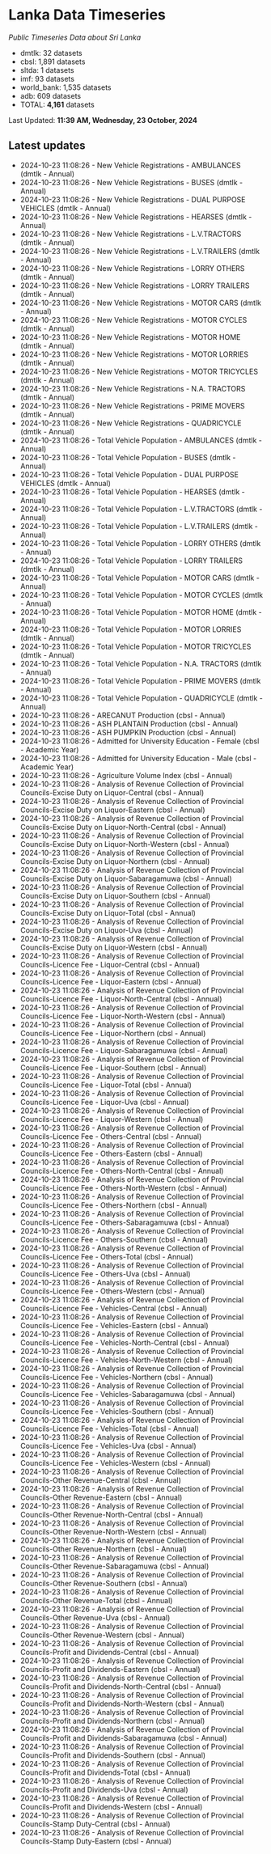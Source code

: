# Lanka Data Timeseries
*Public Timeseries Data about Sri Lanka*

* dmtlk: 32 datasets
* cbsl: 1,891 datasets
* sltda: 1 datasets
* imf: 93 datasets
* world_bank: 1,535 datasets
* adb: 609 datasets
* TOTAL: **4,161** datasets

Last Updated: **11:39 AM, Wednesday, 23 October, 2024**

## Latest updates

* 2024-10-23 11:08:26 - New Vehicle Registrations - AMBULANCES (dmtlk - Annual)
* 2024-10-23 11:08:26 - New Vehicle Registrations - BUSES (dmtlk - Annual)
* 2024-10-23 11:08:26 - New Vehicle Registrations - DUAL PURPOSE VEHICLES (dmtlk - Annual)
* 2024-10-23 11:08:26 - New Vehicle Registrations - HEARSES (dmtlk - Annual)
* 2024-10-23 11:08:26 - New Vehicle Registrations - L.V.TRACTORS (dmtlk - Annual)
* 2024-10-23 11:08:26 - New Vehicle Registrations - L.V.TRAILERS (dmtlk - Annual)
* 2024-10-23 11:08:26 - New Vehicle Registrations - LORRY OTHERS (dmtlk - Annual)
* 2024-10-23 11:08:26 - New Vehicle Registrations - LORRY TRAILERS (dmtlk - Annual)
* 2024-10-23 11:08:26 - New Vehicle Registrations - MOTOR CARS (dmtlk - Annual)
* 2024-10-23 11:08:26 - New Vehicle Registrations - MOTOR CYCLES (dmtlk - Annual)
* 2024-10-23 11:08:26 - New Vehicle Registrations - MOTOR HOME (dmtlk - Annual)
* 2024-10-23 11:08:26 - New Vehicle Registrations - MOTOR LORRIES (dmtlk - Annual)
* 2024-10-23 11:08:26 - New Vehicle Registrations - MOTOR TRICYCLES (dmtlk - Annual)
* 2024-10-23 11:08:26 - New Vehicle Registrations - N.A. TRACTORS (dmtlk - Annual)
* 2024-10-23 11:08:26 - New Vehicle Registrations - PRIME MOVERS (dmtlk - Annual)
* 2024-10-23 11:08:26 - New Vehicle Registrations - QUADRICYCLE (dmtlk - Annual)
* 2024-10-23 11:08:26 - Total Vehicle Population - AMBULANCES (dmtlk - Annual)
* 2024-10-23 11:08:26 - Total Vehicle Population - BUSES (dmtlk - Annual)
* 2024-10-23 11:08:26 - Total Vehicle Population - DUAL PURPOSE VEHICLES (dmtlk - Annual)
* 2024-10-23 11:08:26 - Total Vehicle Population - HEARSES (dmtlk - Annual)
* 2024-10-23 11:08:26 - Total Vehicle Population - L.V.TRACTORS (dmtlk - Annual)
* 2024-10-23 11:08:26 - Total Vehicle Population - L.V.TRAILERS (dmtlk - Annual)
* 2024-10-23 11:08:26 - Total Vehicle Population - LORRY OTHERS (dmtlk - Annual)
* 2024-10-23 11:08:26 - Total Vehicle Population - LORRY TRAILERS (dmtlk - Annual)
* 2024-10-23 11:08:26 - Total Vehicle Population - MOTOR CARS (dmtlk - Annual)
* 2024-10-23 11:08:26 - Total Vehicle Population - MOTOR CYCLES (dmtlk - Annual)
* 2024-10-23 11:08:26 - Total Vehicle Population - MOTOR HOME (dmtlk - Annual)
* 2024-10-23 11:08:26 - Total Vehicle Population - MOTOR LORRIES (dmtlk - Annual)
* 2024-10-23 11:08:26 - Total Vehicle Population - MOTOR TRICYCLES (dmtlk - Annual)
* 2024-10-23 11:08:26 - Total Vehicle Population - N.A. TRACTORS (dmtlk - Annual)
* 2024-10-23 11:08:26 - Total Vehicle Population - PRIME MOVERS (dmtlk - Annual)
* 2024-10-23 11:08:26 - Total Vehicle Population - QUADRICYCLE (dmtlk - Annual)
* 2024-10-23 11:08:26 - ARECANUT Production (cbsl - Annual)
* 2024-10-23 11:08:26 - ASH PLANTAIN Production (cbsl - Annual)
* 2024-10-23 11:08:26 - ASH PUMPKIN Production (cbsl - Annual)
* 2024-10-23 11:08:26 - Admitted for University Education - Female (cbsl - Academic Year)
* 2024-10-23 11:08:26 - Admitted for University Education - Male (cbsl - Academic Year)
* 2024-10-23 11:08:26 - Agriculture Volume Index (cbsl - Annual)
* 2024-10-23 11:08:26 - Analysis of Revenue Collection of Provincial Councils-Excise Duty on Liquor-Central (cbsl - Annual)
* 2024-10-23 11:08:26 - Analysis of Revenue Collection of Provincial Councils-Excise Duty on Liquor-Eastern (cbsl - Annual)
* 2024-10-23 11:08:26 - Analysis of Revenue Collection of Provincial Councils-Excise Duty on Liquor-North-Central (cbsl - Annual)
* 2024-10-23 11:08:26 - Analysis of Revenue Collection of Provincial Councils-Excise Duty on Liquor-North-Western (cbsl - Annual)
* 2024-10-23 11:08:26 - Analysis of Revenue Collection of Provincial Councils-Excise Duty on Liquor-Northern (cbsl - Annual)
* 2024-10-23 11:08:26 - Analysis of Revenue Collection of Provincial Councils-Excise Duty on Liquor-Sabaragamuwa (cbsl - Annual)
* 2024-10-23 11:08:26 - Analysis of Revenue Collection of Provincial Councils-Excise Duty on Liquor-Southern (cbsl - Annual)
* 2024-10-23 11:08:26 - Analysis of Revenue Collection of Provincial Councils-Excise Duty on Liquor-Total (cbsl - Annual)
* 2024-10-23 11:08:26 - Analysis of Revenue Collection of Provincial Councils-Excise Duty on Liquor-Uva (cbsl - Annual)
* 2024-10-23 11:08:26 - Analysis of Revenue Collection of Provincial Councils-Excise Duty on Liquor-Western (cbsl - Annual)
* 2024-10-23 11:08:26 - Analysis of Revenue Collection of Provincial Councils-Licence Fee - Liquor-Central (cbsl - Annual)
* 2024-10-23 11:08:26 - Analysis of Revenue Collection of Provincial Councils-Licence Fee - Liquor-Eastern (cbsl - Annual)
* 2024-10-23 11:08:26 - Analysis of Revenue Collection of Provincial Councils-Licence Fee - Liquor-North-Central (cbsl - Annual)
* 2024-10-23 11:08:26 - Analysis of Revenue Collection of Provincial Councils-Licence Fee - Liquor-North-Western (cbsl - Annual)
* 2024-10-23 11:08:26 - Analysis of Revenue Collection of Provincial Councils-Licence Fee - Liquor-Northern (cbsl - Annual)
* 2024-10-23 11:08:26 - Analysis of Revenue Collection of Provincial Councils-Licence Fee - Liquor-Sabaragamuwa (cbsl - Annual)
* 2024-10-23 11:08:26 - Analysis of Revenue Collection of Provincial Councils-Licence Fee - Liquor-Southern (cbsl - Annual)
* 2024-10-23 11:08:26 - Analysis of Revenue Collection of Provincial Councils-Licence Fee - Liquor-Total (cbsl - Annual)
* 2024-10-23 11:08:26 - Analysis of Revenue Collection of Provincial Councils-Licence Fee - Liquor-Uva (cbsl - Annual)
* 2024-10-23 11:08:26 - Analysis of Revenue Collection of Provincial Councils-Licence Fee - Liquor-Western (cbsl - Annual)
* 2024-10-23 11:08:26 - Analysis of Revenue Collection of Provincial Councils-Licence Fee - Others-Central (cbsl - Annual)
* 2024-10-23 11:08:26 - Analysis of Revenue Collection of Provincial Councils-Licence Fee - Others-Eastern (cbsl - Annual)
* 2024-10-23 11:08:26 - Analysis of Revenue Collection of Provincial Councils-Licence Fee - Others-North-Central (cbsl - Annual)
* 2024-10-23 11:08:26 - Analysis of Revenue Collection of Provincial Councils-Licence Fee - Others-North-Western (cbsl - Annual)
* 2024-10-23 11:08:26 - Analysis of Revenue Collection of Provincial Councils-Licence Fee - Others-Northern (cbsl - Annual)
* 2024-10-23 11:08:26 - Analysis of Revenue Collection of Provincial Councils-Licence Fee - Others-Sabaragamuwa (cbsl - Annual)
* 2024-10-23 11:08:26 - Analysis of Revenue Collection of Provincial Councils-Licence Fee - Others-Southern (cbsl - Annual)
* 2024-10-23 11:08:26 - Analysis of Revenue Collection of Provincial Councils-Licence Fee - Others-Total (cbsl - Annual)
* 2024-10-23 11:08:26 - Analysis of Revenue Collection of Provincial Councils-Licence Fee - Others-Uva (cbsl - Annual)
* 2024-10-23 11:08:26 - Analysis of Revenue Collection of Provincial Councils-Licence Fee - Others-Western (cbsl - Annual)
* 2024-10-23 11:08:26 - Analysis of Revenue Collection of Provincial Councils-Licence Fee - Vehicles-Central (cbsl - Annual)
* 2024-10-23 11:08:26 - Analysis of Revenue Collection of Provincial Councils-Licence Fee - Vehicles-Eastern (cbsl - Annual)
* 2024-10-23 11:08:26 - Analysis of Revenue Collection of Provincial Councils-Licence Fee - Vehicles-North-Central (cbsl - Annual)
* 2024-10-23 11:08:26 - Analysis of Revenue Collection of Provincial Councils-Licence Fee - Vehicles-North-Western (cbsl - Annual)
* 2024-10-23 11:08:26 - Analysis of Revenue Collection of Provincial Councils-Licence Fee - Vehicles-Northern (cbsl - Annual)
* 2024-10-23 11:08:26 - Analysis of Revenue Collection of Provincial Councils-Licence Fee - Vehicles-Sabaragamuwa (cbsl - Annual)
* 2024-10-23 11:08:26 - Analysis of Revenue Collection of Provincial Councils-Licence Fee - Vehicles-Southern (cbsl - Annual)
* 2024-10-23 11:08:26 - Analysis of Revenue Collection of Provincial Councils-Licence Fee - Vehicles-Total (cbsl - Annual)
* 2024-10-23 11:08:26 - Analysis of Revenue Collection of Provincial Councils-Licence Fee - Vehicles-Uva (cbsl - Annual)
* 2024-10-23 11:08:26 - Analysis of Revenue Collection of Provincial Councils-Licence Fee - Vehicles-Western (cbsl - Annual)
* 2024-10-23 11:08:26 - Analysis of Revenue Collection of Provincial Councils-Other Revenue-Central (cbsl - Annual)
* 2024-10-23 11:08:26 - Analysis of Revenue Collection of Provincial Councils-Other Revenue-Eastern (cbsl - Annual)
* 2024-10-23 11:08:26 - Analysis of Revenue Collection of Provincial Councils-Other Revenue-North-Central (cbsl - Annual)
* 2024-10-23 11:08:26 - Analysis of Revenue Collection of Provincial Councils-Other Revenue-North-Western (cbsl - Annual)
* 2024-10-23 11:08:26 - Analysis of Revenue Collection of Provincial Councils-Other Revenue-Northern (cbsl - Annual)
* 2024-10-23 11:08:26 - Analysis of Revenue Collection of Provincial Councils-Other Revenue-Sabaragamuwa (cbsl - Annual)
* 2024-10-23 11:08:26 - Analysis of Revenue Collection of Provincial Councils-Other Revenue-Southern (cbsl - Annual)
* 2024-10-23 11:08:26 - Analysis of Revenue Collection of Provincial Councils-Other Revenue-Total (cbsl - Annual)
* 2024-10-23 11:08:26 - Analysis of Revenue Collection of Provincial Councils-Other Revenue-Uva (cbsl - Annual)
* 2024-10-23 11:08:26 - Analysis of Revenue Collection of Provincial Councils-Other Revenue-Western (cbsl - Annual)
* 2024-10-23 11:08:26 - Analysis of Revenue Collection of Provincial Councils-Profit and Dividends-Central (cbsl - Annual)
* 2024-10-23 11:08:26 - Analysis of Revenue Collection of Provincial Councils-Profit and Dividends-Eastern (cbsl - Annual)
* 2024-10-23 11:08:26 - Analysis of Revenue Collection of Provincial Councils-Profit and Dividends-North-Central (cbsl - Annual)
* 2024-10-23 11:08:26 - Analysis of Revenue Collection of Provincial Councils-Profit and Dividends-North-Western (cbsl - Annual)
* 2024-10-23 11:08:26 - Analysis of Revenue Collection of Provincial Councils-Profit and Dividends-Northern (cbsl - Annual)
* 2024-10-23 11:08:26 - Analysis of Revenue Collection of Provincial Councils-Profit and Dividends-Sabaragamuwa (cbsl - Annual)
* 2024-10-23 11:08:26 - Analysis of Revenue Collection of Provincial Councils-Profit and Dividends-Southern (cbsl - Annual)
* 2024-10-23 11:08:26 - Analysis of Revenue Collection of Provincial Councils-Profit and Dividends-Total (cbsl - Annual)
* 2024-10-23 11:08:26 - Analysis of Revenue Collection of Provincial Councils-Profit and Dividends-Uva (cbsl - Annual)
* 2024-10-23 11:08:26 - Analysis of Revenue Collection of Provincial Councils-Profit and Dividends-Western (cbsl - Annual)
* 2024-10-23 11:08:26 - Analysis of Revenue Collection of Provincial Councils-Stamp Duty-Central (cbsl - Annual)
* 2024-10-23 11:08:26 - Analysis of Revenue Collection of Provincial Councils-Stamp Duty-Eastern (cbsl - Annual)